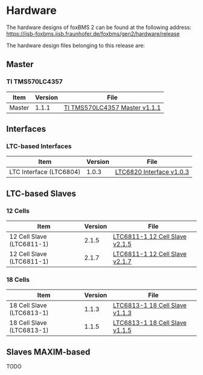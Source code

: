 # Hardware

The hardware designs of foxBMS 2 can be found at the following address:
https://iisb-foxbms.iisb.fraunhofer.de/foxbms/gen2/hardware/release

The hardware design files belonging to this release are:

## Master

### TI TMS570LC4357

| Item   | Version | File                                                                                                                   |
|--------|---------|------------------------------------------------------------------------------------------------------------------------|
| Master | 1.1.1   | [TI TMS570LC4357 Master v1.1.1](https://iisb-foxbms.iisb.fraunhofer.de/foxbms/gen2/hardware/release/master-v1.1.1.zip) |

## Interfaces

### LTC-based Interfaces

| Item                      | Version   | File                                                                                                                                      |
|---------------------------|-----------|-------------------------------------------------------------------------------------------------------------------------------------------|
| LTC Interface (LTC6804)   | 1.0.3     | [LTC6820 Interface v1.0.3](https://iisb-foxbms.iisb.fraunhofer.de/foxbms/gen2/hardware/release/interface-ltc-ltc6820-v1.0.3.zip)   |

## LTC-based Slaves

### 12 Cells

| Item                      | Version   | File                                                                                                                                      |
|---------------------------|-----------|-------------------------------------------------------------------------------------------------------------------------------------------|
| 12 Cell Slave (LTC6811-1) | 2.1.5     | [LTC6811-1 12 Cell Slave v2.1.5](https://iisb-foxbms.iisb.fraunhofer.de/foxbms/gen2/hardware/release/slave-12-ltc-ltc6811-1-v2.1.5.zip)   |
| 12 Cell Slave (LTC6811-1) | 2.1.7     | [LTC6811-1 12 Cell Slave v2.1.7](https://iisb-foxbms.iisb.fraunhofer.de/foxbms/gen2/hardware/release/slave-12-ltc-ltc6811-1-v2.1.7.zip)   |

### 18 Cells

| Item                      | Version   | File                                                                                                                                      |
|---------------------------|-----------|-------------------------------------------------------------------------------------------------------------------------------------------|
| 18 Cell Slave (LTC6813-1) | 1.1.3     | [LTC6813-1 18 Cell Slave v1.1.3](https://iisb-foxbms.iisb.fraunhofer.de/foxbms/gen2/hardware/release/slave-18-ltc-ltc6813-1-v1.1.3.zip)   |
| 18 Cell Slave (LTC6813-1) | 1.1.5     | [LTC6813-1 18 Cell Slave v1.1.5](https://iisb-foxbms.iisb.fraunhofer.de/foxbms/gen2/hardware/release/slave-18-ltc-ltc6813-1-v1.1.5.zip)   |

## Slaves MAXIM-based

TODO
